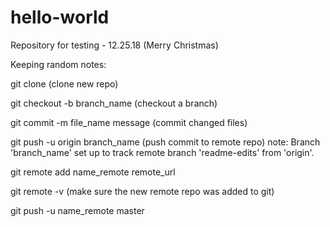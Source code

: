 # hello-world
Repository for testing - 12.25.18 (Merry Christmas)

Keeping random notes:

git clone (clone new repo)

git checkout -b branch_name (checkout a branch)

git commit -m file_name message (commit changed files)

git push -u origin branch_name (push commit to remote repo)
  note: Branch 'branch_name' set up to track remote branch 'readme-edits' from 'origin'.

git remote add name_remote remote_url

git remote -v (make sure the new remote repo was added to git)

git push -u name_remote master
